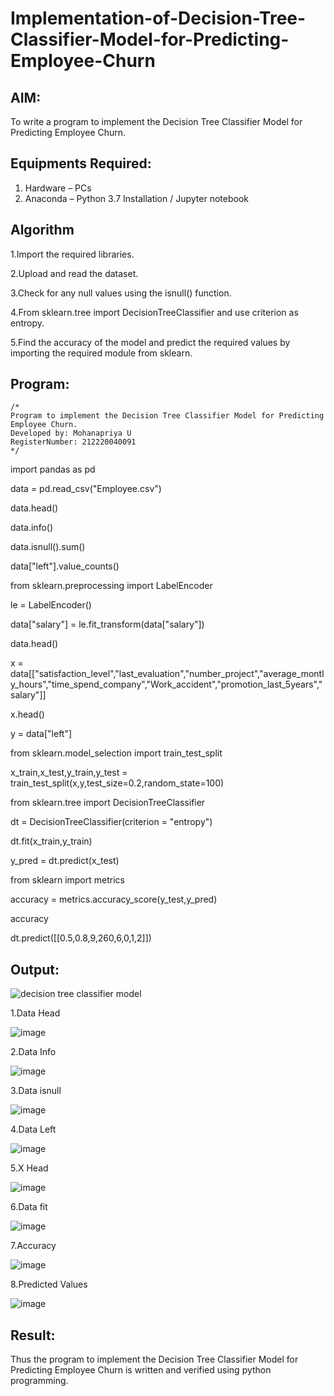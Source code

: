 # Implementation-of-Decision-Tree-Classifier-Model-for-Predicting-Employee-Churn

## AIM:
To write a program to implement the Decision Tree Classifier Model for Predicting Employee Churn.

## Equipments Required:
1. Hardware – PCs
2. Anaconda – Python 3.7 Installation / Jupyter notebook

## Algorithm
1.Import the required libraries.
 
2.Upload and read the dataset.

3.Check for any null values using the isnull() function.

4.From sklearn.tree import DecisionTreeClassifier and use criterion as entropy.

5.Find the accuracy of the model and predict the required values by importing the required module from sklearn.

 

## Program:
```
/*
Program to implement the Decision Tree Classifier Model for Predicting Employee Churn.
Developed by: Mohanapriya U
RegisterNumber: 212220040091
*/
```
import pandas as pd

data = pd.read_csv("Employee.csv")

data.head()

data.info()

data.isnull().sum()

data["left"].value_counts()

from sklearn.preprocessing import LabelEncoder

le = LabelEncoder()

data["salary"] = le.fit_transform(data["salary"])

data.head()

x = data[["satisfaction_level","last_evaluation","number_project","average_montly_hours","time_spend_company","Work_accident","promotion_last_5years","salary"]]

x.head()

y = data["left"]

from sklearn.model_selection import train_test_split

x_train,x_test,y_train,y_test = train_test_split(x,y,test_size=0.2,random_state=100)

from sklearn.tree import DecisionTreeClassifier

dt = DecisionTreeClassifier(criterion = "entropy")

dt.fit(x_train,y_train)

y_pred = dt.predict(x_test)

from sklearn import metrics

accuracy = metrics.accuracy_score(y_test,y_pred)

accuracy

dt.predict([[0.5,0.8,9,260,6,0,1,2]])


## Output:
![decision tree classifier model](sam.png)

1.Data Head

![image](https://github.com/MohanapriyaU76/Implementation-of-Decision-Tree-Classifier-Model-for-Predicting-Employee-Churn/assets/133958624/651da90d-a013-42f3-ab0b-f013af5f4c80)


2.Data Info

![image](https://github.com/MohanapriyaU76/Implementation-of-Decision-Tree-Classifier-Model-for-Predicting-Employee-Churn/assets/133958624/1baf24e7-1de8-4151-a1ba-0ca080085e18)

3.Data isnull

![image](https://github.com/MohanapriyaU76/Implementation-of-Decision-Tree-Classifier-Model-for-Predicting-Employee-Churn/assets/133958624/39075883-c237-430e-bd28-4b432567341b)

4.Data Left

![image](https://github.com/MohanapriyaU76/Implementation-of-Decision-Tree-Classifier-Model-for-Predicting-Employee-Churn/assets/133958624/2ca2f264-1bcb-4f19-ac39-006395385f70)

5.X Head

![image](https://github.com/MohanapriyaU76/Implementation-of-Decision-Tree-Classifier-Model-for-Predicting-Employee-Churn/assets/133958624/e9dd78cd-1aa4-4b9e-a647-f52b43a32a6c)

6.Data fit

![image](https://github.com/MohanapriyaU76/Implementation-of-Decision-Tree-Classifier-Model-for-Predicting-Employee-Churn/assets/133958624/6522581c-91a4-49e7-9cb8-5ad8432b9dda)

7.Accuracy

![image](https://github.com/MohanapriyaU76/Implementation-of-Decision-Tree-Classifier-Model-for-Predicting-Employee-Churn/assets/133958624/42c8e938-ea38-4454-aba0-bbb8713c4c75)

8.Predicted Values

![image](https://github.com/MohanapriyaU76/Implementation-of-Decision-Tree-Classifier-Model-for-Predicting-Employee-Churn/assets/133958624/9c1a01fb-6efd-4a8d-9ec4-2b8679608c85)


## Result:
Thus the program to implement the  Decision Tree Classifier Model for Predicting Employee Churn is written and verified using python programming.
